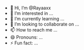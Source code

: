 - 👋 Hi, I’m @Rayaaxx
- 👀 I’m interested in ...
- 🌱 I’m currently learning ...
- 💞️ I’m looking to collaborate on ...
- 📫 How to reach me ...
- 😄 Pronouns: ...
- ⚡ Fun fact: ...

<!---
Rayaaxx/Rayaaxx is a ✨ special ✨ repository because its `README.md` (this file) appears on your GitHub profile.
You can click the Preview link to take a look at your changes.
--->
